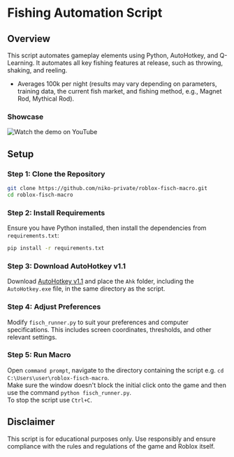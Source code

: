 # Fishing Automation Script

## Overview

This script automates gameplay elements using Python, AutoHotkey, and Q-Learning. It automates all key fishing features at release, such as throwing, shaking, and reeling.

 - Averages 100k per night (results may vary depending on parameters, training data, the current fish market, and fishing method, e.g., Magnet Rod, Mythical Rod).

### Showcase
![Watch the demo on YouTube]([[[https://youtu.be/your-video-link](https://www.youtube.com/watch?v=EyGCTgqdPgQ](https://www.youtube.com/watch?v=krDWc30PAGg](https://www.youtube.com/watch?v=fx2Z5ZD_Rbo))))

## Setup

### Step 1: Clone the Repository

```bash
git clone https://github.com/niko-private/roblox-fisch-macro.git
cd roblox-fisch-macro
```

### Step 2: Install Requirements

Ensure you have Python installed, then install the dependencies from `requirements.txt`:

```bash
pip install -r requirements.txt
```

### Step 3: Download AutoHotkey v1.1

Download [AutoHotkey v1.1](https://www.autohotkey.com/) and place the `Ahk` folder, including the `AutoHotkey.exe` file, in the same directory as the script.

### Step 4: Adjust Preferences

Modify `fisch_runner.py` to suit your preferences and computer specifications. This includes screen coordinates, thresholds, and other relevant settings.

### Step 5: Run Macro

Open `command prompt`, navigate to the directory containing the script e.g. `cd C:\Users\user\roblox-fisch-macro`.  
Make sure the window doesn't block the initial click onto the game and then use the command `python fisch_runner.py`.  
To stop the script use `Ctrl+C`.

## Disclaimer

This script is for educational purposes only. Use responsibly and ensure compliance with the rules and regulations of the game and Roblox itself.

